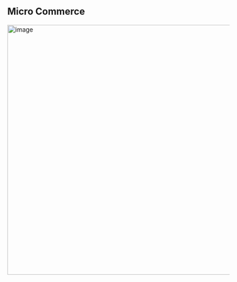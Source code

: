 ## Micro Commerce

<img width="567" alt="image" src="https://github.com/user-attachments/assets/b6331853-8fe9-4937-bcf5-89a9ae4e5f6c">
